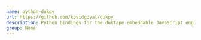 ```yaml
---
name: python-dukpy
url: https://github.com/kovidgoyal/dukpy
description: Python bindings for the duktape embeddable JavaScript engine.
group: None
---
```

